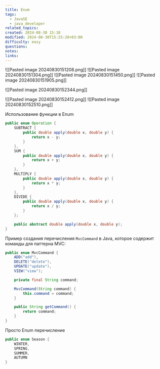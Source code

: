 ```yaml
---
title: Enum
tags:
  - JavaSE
  - java_developer
related_topics: 
created: 2024-08-30 15:10
modified: 2024-08-30T15:25:20+03:00
difficulty: easy
questions: 
notes: 
links: 
---
```



![[Pasted image 20240830151208.png]]
![[Pasted image 20240830151304.png]]
![[Pasted image 20240830151450.png]]
![[Pasted image 20240830151905.png]] 

![[Pasted image 20240830152344.png]]

![[Pasted image 20240830152412.png]]
![[Pasted image 20240830152510.png]]


Использование функции в Enum

```java
public enum Operation {
    SUBTRACT {
        public double apply(double x, double y) {
            return x - y;
        }
    },
    SUM {
        public double apply(double x, double y) {
            return x + y;
        }
    },
    MULTIPLY {
        public double apply(double x, double y) {
            return x * y;
        }
    },
    DIVIDE {
        public double apply(double x, double y) {
            return x / y;
        }
    };

    public abstract double apply(double x, double y);
}
```

Пример создания перечисления `MvcCommand` в Java, которое содержит команды для паттерна MVC:

```java
public enum MvcCommand {
    ADD("add"),
    DELETE("delete"),
    UPDATE("update"),
    VIEW("view");

    private final String command;

    MvcCommand(String command) {
        this.command = command;
    }

    public String getCommand() {
        return command;
    }
}
```

Просто Enum перечисление

```java
public enum Season {
    WINTER,
    SPRING,
    SUMMER,
    AUTUMN
}
```